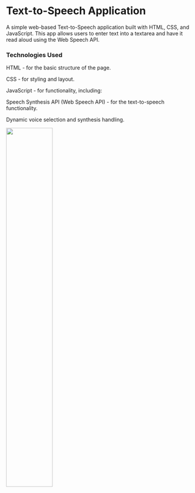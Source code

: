 # Text-to-Speech Application
A simple web-based Text-to-Speech application built with HTML, CSS, and JavaScript. This app allows users to enter text into a textarea and have it read aloud using the Web Speech API.

### **Technologies Used** 
HTML - for the basic structure of the page.

CSS - for styling and layout.

JavaScript - for functionality, including:

Speech Synthesis API (Web Speech API) - for the text-to-speech functionality.

Dynamic voice selection and synthesis handling.

<img src="https://github.com/user-attachments/assets/64f3c223-bdb1-4a32-801c-b22a904c9db0" width="50%" height="50%" />

